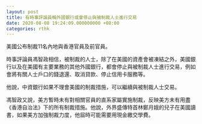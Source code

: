 ```yaml
---
layout: post
title: 有時事評論員稱外國銀行或會停止與被制裁人士進行交易
date: 2020-08-08 19:24:09.000000000 +08:00
categories: rthk
---
```


美國公布制裁11名內地與香港官員及前官員。

時事評論員馮智政相信，被制裁的人士，除了在美國的資產會被凍結之外，美國銀行以及在美國有主要業務的其他外國銀行，都會停止與被制裁人士進行交易，例如會將有關人士戶口的錢退還、取消貸款、停止信用卡服務等。

他說，中資銀行如果不理會美國的制裁措施，可以繼續與被制裁人士交易。

馮智政又說，美方暫時未有對相關官員的直系家屬實施制裁，反映美方未有用盡《香港自治法》下的所有制裁措施。他說，外界盛傳特首林鄭月娥的兒子在美國讀書，如果美方加強制裁力度，他屆時可能需要用現金繳交學費。
